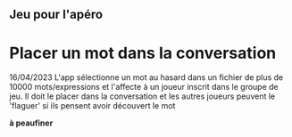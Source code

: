 ## Jeu pour l'apéro
# Placer un mot dans la conversation
16/04/2023
L'app sélectionne un mot au hasard dans un fichier de plus de 10000 mots/expressions et l'affecte à un joueur inscrit dans le groupe de jeu.
Il doit le placer dans la conversation et les autres joueurs peuvent le 'flaguer' si ils pensent avoir découvert le mot

**à peaufiner**
